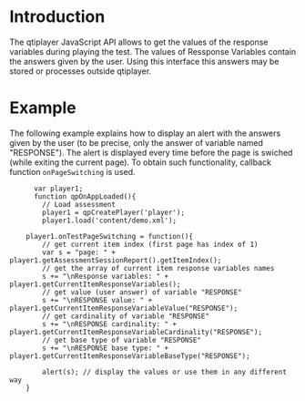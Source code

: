 # Introduction #

The qtiplayer JavaScript API allows to get the values of the response variables during playing the test. The values of Ressponse Variables contain the answers given by the user. Using this interface this answers may be stored or processes outside qtiplayer.


# Example #

The following example explains how to display an alert with the answers given by the user (to be precise, only the answer of variable named "RESPONSE"). The alert is displayed every time before the page is swiched (while exiting the current page). To obtain such functionality, callback function `onPageSwitching` is used.

```
      var player1;
      function qpOnAppLoaded(){
        // Load assessment
        player1 = qpCreatePlayer('player');
        player1.load('content/demo.xml');
		
	player1.onTestPageSwitching = function(){
		// get current item index (first page has index of 1)
		var s = "page: " + player1.getAssessmentSessionReport().getItemIndex(); 
		// get the array of current item response variables names
		s += "\nResponse variables: " + player1.getCurrentItemResponseVariables();
		// get value (user answer) of variable "RESPONSE"
		s += "\nRESPONSE value: " + player1.getCurrentItemResponseVariableValue("RESPONSE");
		// get cardinality of variable "RESPONSE"
		s += "\nRESPONSE cardinality: " + player1.getCurrentItemResponseVariableCardinality("RESPONSE");
		// get base type of variable "RESPONSE"
		s += "\nRESPONSE base type: " + player1.getCurrentItemResponseVariableBaseType("RESPONSE");

		alert(s); // display the values or use them in any different way
	}
		
```